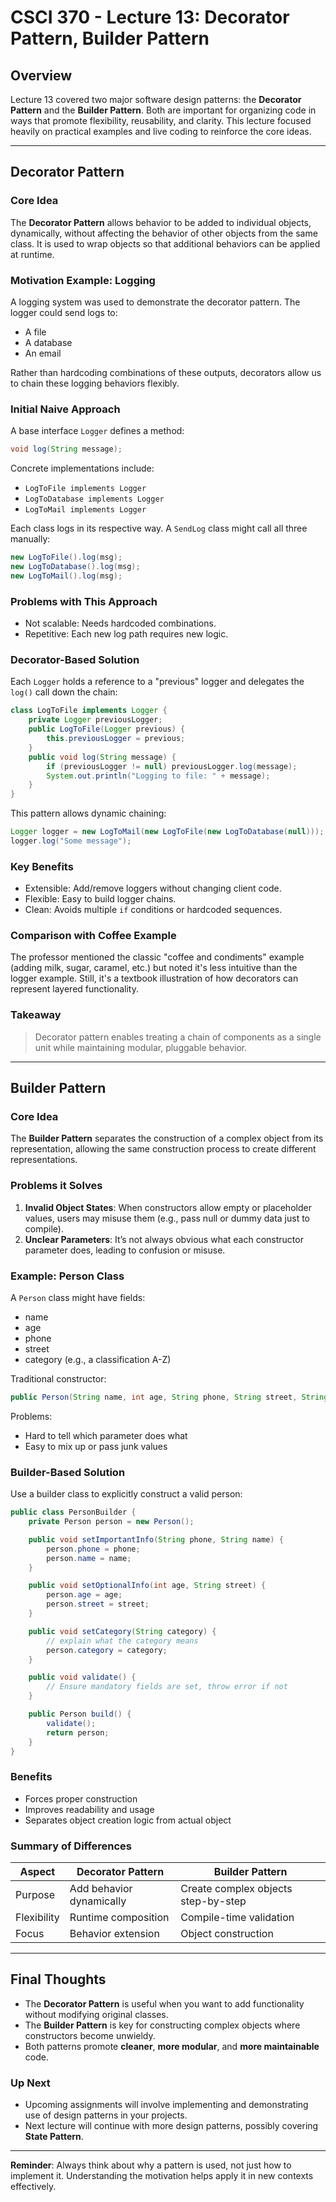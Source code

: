 # CSCI 370 - Lecture 13: Decorator Pattern, Builder Pattern

## Overview

Lecture 13 covered two major software design patterns: the **Decorator Pattern** and the **Builder Pattern**. Both are important for organizing code in ways that promote flexibility, reusability, and clarity. This lecture focused heavily on practical examples and live coding to reinforce the core ideas.

---

## Decorator Pattern

### Core Idea

The **Decorator Pattern** allows behavior to be added to individual objects, dynamically, without affecting the behavior of other objects from the same class. It is used to wrap objects so that additional behaviors can be applied at runtime.

### Motivation Example: Logging

A logging system was used to demonstrate the decorator pattern. The logger could send logs to:

- A file
- A database
- An email

Rather than hardcoding combinations of these outputs, decorators allow us to chain these logging behaviors flexibly.

### Initial Naive Approach

A base interface `Logger` defines a method:

```java
void log(String message);
```

Concrete implementations include:

- `LogToFile implements Logger`
- `LogToDatabase implements Logger`
- `LogToMail implements Logger`

Each class logs in its respective way. A `SendLog` class might call all three manually:

```java
new LogToFile().log(msg);
new LogToDatabase().log(msg);
new LogToMail().log(msg);
```

### Problems with This Approach

- Not scalable: Needs hardcoded combinations.
- Repetitive: Each new log path requires new logic.

### Decorator-Based Solution

Each `Logger` holds a reference to a "previous" logger and delegates the `log()` call down the chain:

```java
class LogToFile implements Logger {
    private Logger previousLogger;
    public LogToFile(Logger previous) {
        this.previousLogger = previous;
    }
    public void log(String message) {
        if (previousLogger != null) previousLogger.log(message);
        System.out.println("Logging to file: " + message);
    }
}
```

This pattern allows dynamic chaining:

```java
Logger logger = new LogToMail(new LogToFile(new LogToDatabase(null)));
logger.log("Some message");
```

### Key Benefits

- Extensible: Add/remove loggers without changing client code.
- Flexible: Easy to build logger chains.
- Clean: Avoids multiple `if` conditions or hardcoded sequences.

### Comparison with Coffee Example

The professor mentioned the classic "coffee and condiments" example (adding milk, sugar, caramel, etc.) but noted it's less intuitive than the logger example. Still, it's a textbook illustration of how decorators can represent layered functionality.

### Takeaway

> Decorator pattern enables treating a chain of components as a single unit while maintaining modular, pluggable behavior.

---

## Builder Pattern

### Core Idea

The **Builder Pattern** separates the construction of a complex object from its representation, allowing the same construction process to create different representations.

### Problems it Solves

1. **Invalid Object States**: When constructors allow empty or placeholder values, users may misuse them (e.g., pass null or dummy data just to compile).
2. **Unclear Parameters**: It’s not always obvious what each constructor parameter does, leading to confusion or misuse.

### Example: Person Class

A `Person` class might have fields:

- name
- age
- phone
- street
- category (e.g., a classification A-Z)

Traditional constructor:

```java
public Person(String name, int age, String phone, String street, String category)
```

Problems:

- Hard to tell which parameter does what
- Easy to mix up or pass junk values

### Builder-Based Solution

Use a builder class to explicitly construct a valid person:

```java
public class PersonBuilder {
    private Person person = new Person();

    public void setImportantInfo(String phone, String name) {
        person.phone = phone;
        person.name = name;
    }

    public void setOptionalInfo(int age, String street) {
        person.age = age;
        person.street = street;
    }

    public void setCategory(String category) {
        // explain what the category means
        person.category = category;
    }

    public void validate() {
        // Ensure mandatory fields are set, throw error if not
    }

    public Person build() {
        validate();
        return person;
    }
}
```

### Benefits

- Forces proper construction
- Improves readability and usage
- Separates object creation logic from actual object

### Summary of Differences

| Aspect      | Decorator Pattern        | Builder Pattern                     |
| ----------- | ------------------------ | ----------------------------------- |
| Purpose     | Add behavior dynamically | Create complex objects step-by-step |
| Flexibility | Runtime composition      | Compile-time validation             |
| Focus       | Behavior extension       | Object construction                 |

---

## Final Thoughts

- The **Decorator Pattern** is useful when you want to add functionality without modifying original classes.
- The **Builder Pattern** is key for constructing complex objects where constructors become unwieldy.
- Both patterns promote **cleaner**, **more modular**, and **more maintainable** code.

### Up Next

- Upcoming assignments will involve implementing and demonstrating use of design patterns in your projects.
- Next lecture will continue with more design patterns, possibly covering **State Pattern**.

---

**Reminder**: Always think about why a pattern is used, not just how to implement it. Understanding the motivation helps apply it in new contexts effectively.
